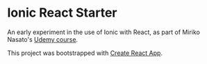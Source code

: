 # Ionic React Starter

An early experiment in the use of Ionic with React, as part of Miriko Nasato's [Udemy course](https://www.udemy.com/course/ionic-react).

This project was bootstrapped with [Create React App](https://github.com/facebook/create-react-app).
